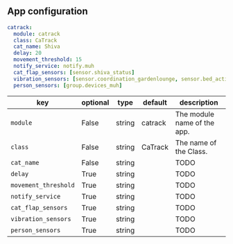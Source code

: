 ## App configuration

```yaml
catrack:
  module: catrack
  class: CaTrack
  cat_name: Shiva
  delay: 20
  movement_threshold: 15
  notify_service: notify.muh
  cat_flap_sensors: [sensor.shiva_status]
  vibration_sensors: [sensor.coordination_gardenlounge, sensor.bed_activity_gardenlounge]
  person_sensors: [group.devices_muh]
```

key | optional | type | default | description
-- | -- | -- | -- | --
`module` | False | string | catrack | The module name of the app.
`class` | False | string | CaTrack | The name of the Class.
`cat_name` | False | string |  | TODO
`delay` | True | string |  | TODO
`movement_threshold` | True | string |  | TODO
`notify_service` | True | string |  | TODO
`cat_flap_sensors` | True | string |  | TODO
`vibration_sensors` | True | string |  | TODO
`person_sensors` | True | string |  | TODO
